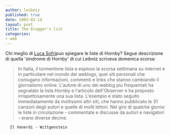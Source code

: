 ```yaml
---
author: leibniz
published: true
date: 2003-02-14
layout: post
title: The blogger's list  
categories:
- web
---
```


Chi meglio di  [Luca Sofri][1]puo spiegare le liste di Hornby? Segue descrizione di quella 'sindrome di Hornby' di cui Leibniz scriveva domenica scorsa: 

>In Italia, il tormentone lista e esploso la scorsa settimana su internet e in particolare nel mondo dei weblogs, quei siti personali che coniugano informazioni, commenti e links che stanno cambiando il giornalismo online. L'autore di uno dei weblog piu frequentati ha segnalato la lista Hornby e l'articolo dell'Observer e ha proposto irrispettosamente una sua lista. L'esempio e stato seguito immediatamente da moltissimi altri siti, che hanno pubblicato le 31 canzoni degli autori e quelle di molti lettori. Nel giro di qualche giorno le liste in circolazione - commentate e discusse da autori e navigatori - erano diverse decine.

	  Il Venerdi - Wittgenstein

[1]:	http://www.wittgenstein.it/html/venerdi140203.html